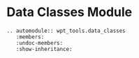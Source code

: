 # Data Classes Module

```{eval-rst}
.. automodule:: wpt_tools.data_classes
   :members:
   :undoc-members:
   :show-inheritance:
```

